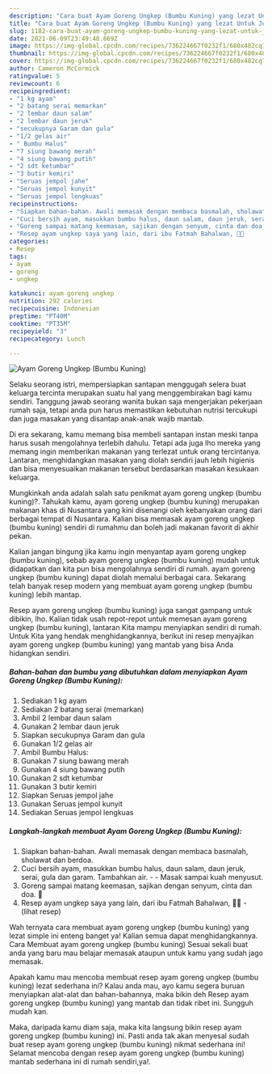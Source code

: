```yaml
---
description: "Cara buat Ayam Goreng Ungkep (Bumbu Kuning) yang lezat Untuk Jualan"
title: "Cara buat Ayam Goreng Ungkep (Bumbu Kuning) yang lezat Untuk Jualan"
slug: 1182-cara-buat-ayam-goreng-ungkep-bumbu-kuning-yang-lezat-untuk-jualan
date: 2021-06-09T23:49:48.669Z
image: https://img-global.cpcdn.com/recipes/736224667f0232f1/680x482cq70/ayam-goreng-ungkep-bumbu-kuning-foto-resep-utama.jpg
thumbnail: https://img-global.cpcdn.com/recipes/736224667f0232f1/680x482cq70/ayam-goreng-ungkep-bumbu-kuning-foto-resep-utama.jpg
cover: https://img-global.cpcdn.com/recipes/736224667f0232f1/680x482cq70/ayam-goreng-ungkep-bumbu-kuning-foto-resep-utama.jpg
author: Cameron McCormick
ratingvalue: 5
reviewcount: 6
recipeingredient:
- "1 kg ayam"
- "2 batang serai memarkan"
- "2 lembar daun salam"
- "2 lembar daun jeruk"
- "secukupnya Garam dan gula"
- "1/2 gelas air"
- " Bumbu Halus"
- "7 siung bawang merah"
- "4 siung bawang putih"
- "2 sdt ketumbar"
- "3 butir kemiri"
- "Seruas jempol jahe"
- "Seruas jempol kunyit"
- "Seruas jempol lengkuas"
recipeinstructions:
- "Siapkan bahan-bahan. Awali memasak dengan membaca basmalah, sholawat dan berdoa."
- "Cuci bersih ayam, masukkan bumbu halus, daun salam, daun jeruk, serai, gula dan garam. Tambahkan air.   Masak sampai kuah menyusut."
- "Goreng sampai matang keemasan, sajikan dengan senyum, cinta dan doa. 🖤"
- "Resep ayam ungkep saya yang lain, dari ibu Fatmah Bahalwan, 🖤🥰           (lihat resep)"
categories:
- Resep
tags:
- ayam
- goreng
- ungkep

katakunci: ayam goreng ungkep 
nutrition: 292 calories
recipecuisine: Indonesian
preptime: "PT40M"
cooktime: "PT35M"
recipeyield: "3"
recipecategory: Lunch

---
```



![Ayam Goreng Ungkep (Bumbu Kuning)](https://img-global.cpcdn.com/recipes/736224667f0232f1/680x482cq70/ayam-goreng-ungkep-bumbu-kuning-foto-resep-utama.jpg)

Selaku seorang istri, mempersiapkan santapan menggugah selera buat keluarga tercinta merupakan suatu hal yang menggembirakan bagi kamu sendiri. Tanggung jawab seorang  wanita bukan saja mengerjakan pekerjaan rumah saja, tetapi anda pun harus memastikan kebutuhan nutrisi tercukupi dan juga masakan yang disantap anak-anak wajib mantab.

Di era  sekarang, kamu memang bisa membeli santapan instan meski tanpa harus susah mengolahnya terlebih dahulu. Tetapi ada juga lho mereka yang memang ingin memberikan makanan yang terlezat untuk orang tercintanya. Lantaran, menghidangkan masakan yang diolah sendiri jauh lebih higienis dan bisa menyesuaikan makanan tersebut berdasarkan masakan kesukaan keluarga. 



Mungkinkah anda adalah salah satu penikmat ayam goreng ungkep (bumbu kuning)?. Tahukah kamu, ayam goreng ungkep (bumbu kuning) merupakan makanan khas di Nusantara yang kini disenangi oleh kebanyakan orang dari berbagai tempat di Nusantara. Kalian bisa memasak ayam goreng ungkep (bumbu kuning) sendiri di rumahmu dan boleh jadi makanan favorit di akhir pekan.

Kalian jangan bingung jika kamu ingin menyantap ayam goreng ungkep (bumbu kuning), sebab ayam goreng ungkep (bumbu kuning) mudah untuk didapatkan dan kita pun bisa mengolahnya sendiri di rumah. ayam goreng ungkep (bumbu kuning) dapat diolah memalui berbagai cara. Sekarang telah banyak resep modern yang membuat ayam goreng ungkep (bumbu kuning) lebih mantap.

Resep ayam goreng ungkep (bumbu kuning) juga sangat gampang untuk dibikin, lho. Kalian tidak usah repot-repot untuk memesan ayam goreng ungkep (bumbu kuning), lantaran Kita mampu menyiapkan sendiri di rumah. Untuk Kita yang hendak menghidangkannya, berikut ini resep menyajikan ayam goreng ungkep (bumbu kuning) yang mantab yang bisa Anda hidangkan sendiri.

<!--inarticleads1-->

##### Bahan-bahan dan bumbu yang dibutuhkan dalam menyiapkan Ayam Goreng Ungkep (Bumbu Kuning):

1. Sediakan 1 kg ayam
1. Sediakan 2 batang serai (memarkan)
1. Ambil 2 lembar daun salam
1. Gunakan 2 lembar daun jeruk
1. Siapkan secukupnya Garam dan gula
1. Gunakan 1/2 gelas air
1. Ambil  Bumbu Halus:
1. Gunakan 7 siung bawang merah
1. Gunakan 4 siung bawang putih
1. Gunakan 2 sdt ketumbar
1. Gunakan 3 butir kemiri
1. Siapkan Seruas jempol jahe
1. Gunakan Seruas jempol kunyit
1. Sediakan Seruas jempol lengkuas




<!--inarticleads2-->

##### Langkah-langkah membuat Ayam Goreng Ungkep (Bumbu Kuning):

1. Siapkan bahan-bahan. Awali memasak dengan membaca basmalah, sholawat dan berdoa.
1. Cuci bersih ayam, masukkan bumbu halus, daun salam, daun jeruk, serai, gula dan garam. Tambahkan air.  -  - Masak sampai kuah menyusut.
1. Goreng sampai matang keemasan, sajikan dengan senyum, cinta dan doa. 🖤
1. Resep ayam ungkep saya yang lain, dari ibu Fatmah Bahalwan, 🖤🥰 -           (lihat resep)




Wah ternyata cara membuat ayam goreng ungkep (bumbu kuning) yang lezat simple ini enteng banget ya! Kalian semua dapat menghidangkannya. Cara Membuat ayam goreng ungkep (bumbu kuning) Sesuai sekali buat anda yang baru mau belajar memasak ataupun untuk kamu yang sudah jago memasak.

Apakah kamu mau mencoba membuat resep ayam goreng ungkep (bumbu kuning) lezat sederhana ini? Kalau anda mau, ayo kamu segera buruan menyiapkan alat-alat dan bahan-bahannya, maka bikin deh Resep ayam goreng ungkep (bumbu kuning) yang mantab dan tidak ribet ini. Sungguh mudah kan. 

Maka, daripada kamu diam saja, maka kita langsung bikin resep ayam goreng ungkep (bumbu kuning) ini. Pasti anda tak akan menyesal sudah buat resep ayam goreng ungkep (bumbu kuning) nikmat sederhana ini! Selamat mencoba dengan resep ayam goreng ungkep (bumbu kuning) mantab sederhana ini di rumah sendiri,ya!.

